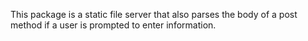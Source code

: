 This package is a static file server that also parses the body of a post method if a user is prompted to enter information.
